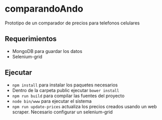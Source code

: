 # comparandoAndo

Prototipo de un comparador de precios para telefonos celulares

## Requerimientos

- MongoDB para guardar los datos
- Selenium-grid

## Ejecutar

- `npm install` para instalar los paquetes necesarios
- Dentro de la carpeta public ejecutar `bower install`
- `npm run build` para compilar las fuentes del proyecto
- `node bin/www` para ejecutar el sistema
- `npm run update-prices` actualiza los precios creados usando un web scraper. Necesario configurar un selenium-grid